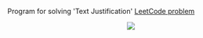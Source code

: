 Program for solving 'Text Justification' [LeetCode problem](https://leetcode.com/problems/text-justification/)

<p align="center">
	<img src="justification.png"/>
</p>
